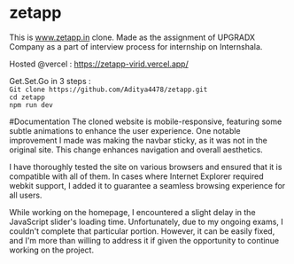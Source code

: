 # zetapp
This is www.zetapp.in clone. Made as the assignment of UPGRADX Company as a part of interview process for internship on Internshala.

Hosted @vercel : https://zetapp-virid.vercel.app/


Get.Set.Go in 3 steps : <br>
`Git clone https://github.com/Aditya4478/zetapp.git`<br>
`cd zetapp`<br>
`npm run dev`<br>

#Documentation
The cloned website is mobile-responsive, featuring some subtle animations to enhance the user experience. One notable improvement I made was making the navbar sticky, as it was not in the original site. This change enhances navigation and overall aesthetics.

I have thoroughly tested the site on various browsers and ensured that it is compatible with all of them. In cases where Internet Explorer required webkit support, I added it to guarantee a seamless browsing experience for all users.

While working on the homepage, I encountered a slight delay in the JavaScript slider's loading time. Unfortunately, due to my ongoing exams, I couldn't complete that particular portion. However, it can be easily fixed, and I'm more than willing to address it if given the opportunity to continue working on the project.
